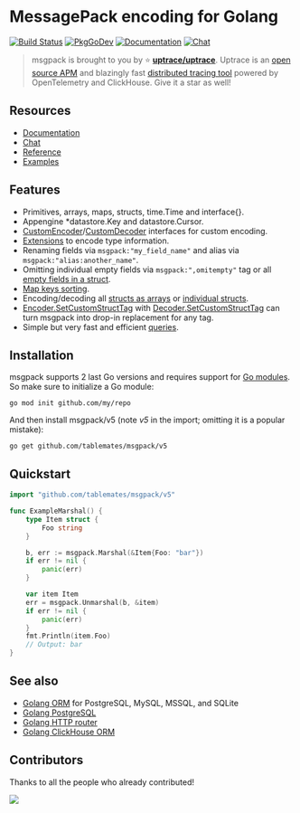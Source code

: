 # MessagePack encoding for Golang

[![Build Status](https://travis-ci.org/vmihailenco/msgpack.svg)](https://travis-ci.org/vmihailenco/msgpack)
[![PkgGoDev](https://pkg.go.dev/badge/github.com/tablemates/msgpack/v5)](https://pkg.go.dev/github.com/tablemates/msgpack/v5)
[![Documentation](https://img.shields.io/badge/msgpack-documentation-informational)](https://msgpack.uptrace.dev/)
[![Chat](https://discordapp.com/api/guilds/752070105847955518/widget.png)](https://discord.gg/rWtp5Aj)

> msgpack is brought to you by :star: [**uptrace/uptrace**](https://github.com/uptrace/uptrace).
> Uptrace is an [open source APM](https://uptrace.dev/get/open-source-apm.html) and blazingly fast
> [distributed tracing tool](https://get.uptrace.dev/compare/distributed-tracing-tools.html) powered
> by OpenTelemetry and ClickHouse. Give it a star as well!

## Resources

- [Documentation](https://msgpack.uptrace.dev)
- [Chat](https://discord.gg/rWtp5Aj)
- [Reference](https://pkg.go.dev/github.com/tablemates/msgpack/v5)
- [Examples](https://pkg.go.dev/github.com/tablemates/msgpack/v5#pkg-examples)

## Features

- Primitives, arrays, maps, structs, time.Time and interface{}.
- Appengine \*datastore.Key and datastore.Cursor.
- [CustomEncoder]/[CustomDecoder] interfaces for custom encoding.
- [Extensions](https://pkg.go.dev/github.com/tablemates/msgpack/v5#example-RegisterExt) to encode
  type information.
- Renaming fields via `msgpack:"my_field_name"` and alias via `msgpack:"alias:another_name"`.
- Omitting individual empty fields via `msgpack:",omitempty"` tag or all
  [empty fields in a struct](https://pkg.go.dev/github.com/tablemates/msgpack/v5#example-Marshal-OmitEmpty).
- [Map keys sorting](https://pkg.go.dev/github.com/tablemates/msgpack/v5#Encoder.SetSortMapKeys).
- Encoding/decoding all
  [structs as arrays](https://pkg.go.dev/github.com/tablemates/msgpack/v5#Encoder.UseArrayEncodedStructs)
  or
  [individual structs](https://pkg.go.dev/github.com/tablemates/msgpack/v5#example-Marshal-AsArray).
- [Encoder.SetCustomStructTag] with [Decoder.SetCustomStructTag] can turn msgpack into drop-in
  replacement for any tag.
- Simple but very fast and efficient
  [queries](https://pkg.go.dev/github.com/tablemates/msgpack/v5#example-Decoder.Query).

[customencoder]: https://pkg.go.dev/github.com/tablemates/msgpack/v5#CustomEncoder
[customdecoder]: https://pkg.go.dev/github.com/tablemates/msgpack/v5#CustomDecoder
[encoder.setcustomstructtag]:
  https://pkg.go.dev/github.com/tablemates/msgpack/v5#Encoder.SetCustomStructTag
[decoder.setcustomstructtag]:
  https://pkg.go.dev/github.com/tablemates/msgpack/v5#Decoder.SetCustomStructTag

## Installation

msgpack supports 2 last Go versions and requires support for
[Go modules](https://github.com/golang/go/wiki/Modules). So make sure to initialize a Go module:

```shell
go mod init github.com/my/repo
```

And then install msgpack/v5 (note _v5_ in the import; omitting it is a popular mistake):

```shell
go get github.com/tablemates/msgpack/v5
```

## Quickstart

```go
import "github.com/tablemates/msgpack/v5"

func ExampleMarshal() {
    type Item struct {
        Foo string
    }

    b, err := msgpack.Marshal(&Item{Foo: "bar"})
    if err != nil {
        panic(err)
    }

    var item Item
    err = msgpack.Unmarshal(b, &item)
    if err != nil {
        panic(err)
    }
    fmt.Println(item.Foo)
    // Output: bar
}
```

## See also

- [Golang ORM](https://github.com/uptrace/bun) for PostgreSQL, MySQL, MSSQL, and SQLite
- [Golang PostgreSQL](https://bun.uptrace.dev/postgres/)
- [Golang HTTP router](https://github.com/uptrace/bunrouter)
- [Golang ClickHouse ORM](https://github.com/uptrace/go-clickhouse)

## Contributors

Thanks to all the people who already contributed!

<a href="https://github.com/vmihailenco/msgpack/graphs/contributors">
  <img src="https://contributors-img.web.app/image?repo=vmihailenco/msgpack" />
</a>
